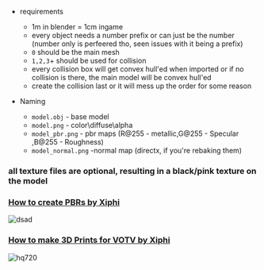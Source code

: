 
- requirements
  - 1m in blender = 1cm ingame
  - every object needs a number prefix or can just be the number (number only is perfeered tho, seen issues with it being a prefix)
  - ``0`` should be the main mesh
  - ``1,2,3``+ should be used for collision
  - every collision box will get convex hull'ed when imported or if no collision is there, the main model will be convex hull'ed
  - create the collision last or it will mess up the order for some reason

- Naming
  - ``model.obj`` - base model
  - ``model.png`` - color\diffuse\alpha
  - ``model_pbr.png`` - pbr maps (R@255 - metallic,G@255 - Specular ,B@255 - Roughness)
  - ``model_normal.png`` -normal map (directx, if you're rebaking them) 

### all texture files are optional, resulting in a black/pink texture on the model

### [How to create PBRs by Xiphi](https://www.youtube.com/watch?v=1knCUpq7Yz0&t)
![dsad](https://github.com/madrod228/voicesoftheprinter/assets/9602000/d2af6236-e5d3-4aae-8e22-75eccd2d1ea4)
### [How to make 3D Prints for VOTV by Xiphi](https://www.youtube.com/watch?v=xKyMyZzdjSk)
![hq720](https://github.com/madrod228/voicesoftheprinter/assets/9602000/595308a8-4e09-4141-8ae6-5996a2a969bc)
